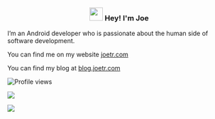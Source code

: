 <!-- Heading -->
<h3 align="center"><img src = "https://em-content.zobj.net/source/animated-noto-color-emoji/356/waving-hand_1f44b.gif" width = 30px> Hey! I'm Joe</h3>

I’m an Android developer who is passionate about the human side of software development.

You can find me on my website [joetr.com](https://joetr.com)

You can find my blog at [blog.joetr.com](https://blog.joetr.com)

<script src="https://plugins.jetbrains.com/assets/scripts/mp-widget.js"></script>
<script>
  // Please, replace #yourelement with a real element id on your webpage
  MarketplaceWidget.setupMarketplaceWidget('card', 14229, "#yourelement");
</script>

![Profile views](https://gpvc.arturio.dev/j-roskopf)  

<a href="#"><img src="https://img.shields.io/badge/Kotlin-Enthusiast-_.svg?logo=kotlin"></a>

<a href="#"><img src="https://img.shields.io/github/stars/j-roskopf?style=social"></a>
